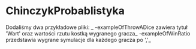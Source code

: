 # ChinczykProbablistyka

Dodaliśmy dwa przykładowe pliki: _
-exampleOfThrowADice zawiera tytuł 'Wart' oraz wartości rzutu kostką wygranego gracza_
-exampleOfWinRatio przedstawia wygrane symulacje dla każdego gracza po ','_
